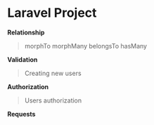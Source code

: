 # Laravel Project
**Relationship**
>morphTo
>morphMany
>belongsTo
>hasMany

**Validation**
>Creating new users

**Authorization**
>Users authorization

**Requests**

